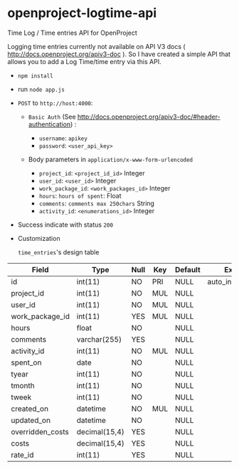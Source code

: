 # openproject-logtime-api
Time Log / Time entries API for OpenProject

Logging time entries currently not available on API V3 docs ( http://docs.openproject.org/apiv3-doc ). 
So I have created a simple API that allows you to add a Log Time/time entry via this API.

* `npm install`

* run `node app.js`

* `POST` to `http://host:4000`:
  
  * `Basic Auth` (See http://docs.openproject.org/apiv3-doc/#header-authentication) : 
    
    * `username`:  `apikey`
    * `password`: `<user_api_key>`
   
  * Body parameters in `application/x-www-form-urlencoded`
  
    * `project_id`:  `<project_id_id>` Integer
    * `user_id`: `<user_id>` Integer
    * `work_package_id`: `<work_packages_id>` Integer
    * `hours`: `hours of spent`: Float
    * `comments`: `comments max 250chars` String
    * `activity_id`: `<enumerations_id>` Integer
    
* Success indicate with status `200`


* Customization

  `time_entries`'s design table


| Field            | Type          | Null | Key | Default | Extra          |
|------------------|---------------|------|-----|---------|----------------|
| id               | int(11)       | NO   | PRI | NULL    | auto_increment |
| project_id       | int(11)       | NO   | MUL | NULL    |                |
| user_id          | int(11)       | NO   | MUL | NULL    |                |
| work_package_id  | int(11)       | YES  | MUL | NULL    |                |
| hours            | float         | NO   |     | NULL    |                |
| comments         | varchar(255)  | YES  |     | NULL    |                |
| activity_id      | int(11)       | NO   | MUL | NULL    |                |
| spent_on         | date          | NO   |     | NULL    |                |
| tyear            | int(11)       | NO   |     | NULL    |                |
| tmonth           | int(11)       | NO   |     | NULL    |                |
| tweek            | int(11)       | NO   |     | NULL    |                |
| created_on       | datetime      | NO   | MUL | NULL    |                |
| updated_on       | datetime      | NO   |     | NULL    |                |
| overridden_costs | decimal(15,4) | YES  |     | NULL    |                |
| costs            | decimal(15,4) | YES  |     | NULL    |                |
| rate_id          | int(11)       | YES  |     | NULL    |                |


